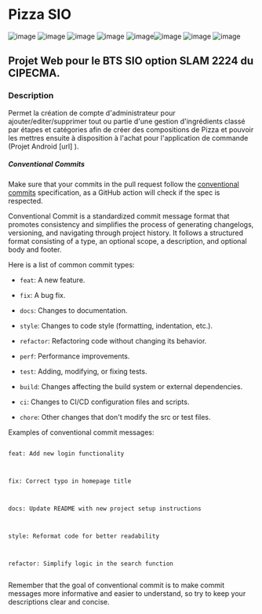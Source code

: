# Pizza SIO
![image](https://img.shields.io/badge/MariaDB-003545?style=for-the-badge&logo=mariadb&logoColor=white) ![image](https://img.shields.io/badge/Codeigniter-EF4223?style=for-the-badge&logo=codeigniter&logoColor=white) ![image]( https://img.shields.io/badge/Bootstrap-563D7C?style=for-the-badge&logo=bootstrap&logoColor=white) ![image](https://img.shields.io/badge/jQuery-0769AD?style=for-the-badge&logo=jquery&logoColor=white) ![image](https://img.shields.io/badge/Visual_Studio_Code-0078D4?style=for-the-badge&logo=visual%20studio%20code&logoColor=white)![image](https://img.shields.io/badge/PHP-777BB4?style=for-the-badge&logo=php&logoColor=white) ![image](https://img.shields.io/badge/CSS3-1572B6?style=for-the-badge&logo=css3&logoColor=white) ![image](https://img.shields.io/badge/HTML5-E34F26?style=for-the-badge&logo=html5&logoColor=white)
 
## Projet Web pour le BTS SIO option SLAM 2224 du CIPECMA.
 
### Description
Permet la création de compte d'administrateur pour ajouter/editer/supprimer tout ou partie d'une gestion d'ingrédients classé par étapes et catégories afin de créer des compositions de Pizza et pouvoir les mettres ensuite à disposition à l'achat pour l'application de commande (Projet Android [url] ).
 
##### Conventional Commits
 
Make sure that your commits in the pull request follow the [conventional commits](https://www.conventionalcommits.org/en/v1.0.0/) specification, as a GitHub action will check if the spec is respected.
 
Conventional Commit is a standardized commit message format that promotes consistency and simplifies the process of generating changelogs, versioning, and navigating through project history. It follows a structured format consisting of a type, an optional scope, a description, and optional body and footer.
 
Here is a list of common commit types:
 
- `feat`: A new feature.
 
- `fix`: A bug fix.
 
- `docs`: Changes to documentation.
 
- `style`: Changes to code style (formatting, indentation, etc.).
 
- `refactor`: Refactoring code without changing its behavior.
 
- `perf`: Performance improvements.
 
- `test`: Adding, modifying, or fixing tests.
 
- `build`: Changes affecting the build system or external dependencies.
 
- `ci`: Changes to CI/CD configuration files and scripts.
 
- `chore`: Other changes that don't modify the src or test files.
 
Examples of conventional commit messages:
 
```
 
feat: Add new login functionality
 
```
 
```
 
fix: Correct typo in homepage title
 
```
 
```
 
docs: Update README with new project setup instructions
 
```
 
```
 
style: Reformat code for better readability
 
```
 
```
 
refactor: Simplify logic in the search function
 
```
 
Remember that the goal of conventional commit is to make commit messages more informative and easier to understand, so try to keep your descriptions clear and concise.

